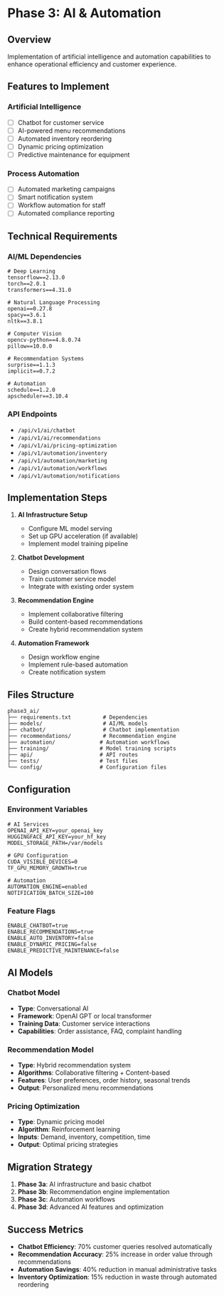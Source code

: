 # Phase 3: AI & Automation

## Overview
Implementation of artificial intelligence and automation capabilities to enhance operational efficiency and customer experience.

## Features to Implement

### Artificial Intelligence
- [ ] Chatbot for customer service
- [ ] AI-powered menu recommendations
- [ ] Automated inventory reordering
- [ ] Dynamic pricing optimization
- [ ] Predictive maintenance for equipment

### Process Automation
- [ ] Automated marketing campaigns
- [ ] Smart notification system
- [ ] Workflow automation for staff
- [ ] Automated compliance reporting

## Technical Requirements

### AI/ML Dependencies
```
# Deep Learning
tensorflow==2.13.0
torch==2.0.1
transformers==4.31.0

# Natural Language Processing
openai==0.27.8
spacy==3.6.1
nltk==3.8.1

# Computer Vision
opencv-python==4.8.0.74
pillow==10.0.0

# Recommendation Systems
surprise==1.1.3
implicit==0.7.2

# Automation
schedule==1.2.0
apscheduler==3.10.4
```

### API Endpoints
- `/api/v1/ai/chatbot`
- `/api/v1/ai/recommendations`
- `/api/v1/ai/pricing-optimization`
- `/api/v1/automation/inventory`
- `/api/v1/automation/marketing`
- `/api/v1/automation/workflows`
- `/api/v1/automation/notifications`

## Implementation Steps

1. **AI Infrastructure Setup**
   - Configure ML model serving
   - Set up GPU acceleration (if available)
   - Implement model training pipeline

2. **Chatbot Development**
   - Design conversation flows
   - Train customer service model
   - Integrate with existing order system

3. **Recommendation Engine**
   - Implement collaborative filtering
   - Build content-based recommendations
   - Create hybrid recommendation system

4. **Automation Framework**
   - Design workflow engine
   - Implement rule-based automation
   - Create notification system

## Files Structure
```
phase3_ai/
├── requirements.txt          # Dependencies
├── models/                   # AI/ML models
├── chatbot/                  # Chatbot implementation
├── recommendations/          # Recommendation engine
├── automation/              # Automation workflows
├── training/                # Model training scripts
├── api/                     # API routes
├── tests/                   # Test files
└── config/                  # Configuration files
```

## Configuration

### Environment Variables
```
# AI Services
OPENAI_API_KEY=your_openai_key
HUGGINGFACE_API_KEY=your_hf_key
MODEL_STORAGE_PATH=/var/models

# GPU Configuration
CUDA_VISIBLE_DEVICES=0
TF_GPU_MEMORY_GROWTH=true

# Automation
AUTOMATION_ENGINE=enabled
NOTIFICATION_BATCH_SIZE=100
```

### Feature Flags
```
ENABLE_CHATBOT=true
ENABLE_RECOMMENDATIONS=true
ENABLE_AUTO_INVENTORY=false
ENABLE_DYNAMIC_PRICING=false
ENABLE_PREDICTIVE_MAINTENANCE=false
```

## AI Models

### Chatbot Model
- **Type**: Conversational AI
- **Framework**: OpenAI GPT or local transformer
- **Training Data**: Customer service interactions
- **Capabilities**: Order assistance, FAQ, complaint handling

### Recommendation Model
- **Type**: Hybrid recommendation system
- **Algorithms**: Collaborative filtering + Content-based
- **Features**: User preferences, order history, seasonal trends
- **Output**: Personalized menu recommendations

### Pricing Optimization
- **Type**: Dynamic pricing model
- **Algorithm**: Reinforcement learning
- **Inputs**: Demand, inventory, competition, time
- **Output**: Optimal pricing strategies

## Migration Strategy

1. **Phase 3a**: AI infrastructure and basic chatbot
2. **Phase 3b**: Recommendation engine implementation
3. **Phase 3c**: Automation workflows
4. **Phase 3d**: Advanced AI features and optimization

## Success Metrics

- **Chatbot Efficiency**: 70% customer queries resolved automatically
- **Recommendation Accuracy**: 25% increase in order value through recommendations
- **Automation Savings**: 40% reduction in manual administrative tasks
- **Inventory Optimization**: 15% reduction in waste through automated reordering